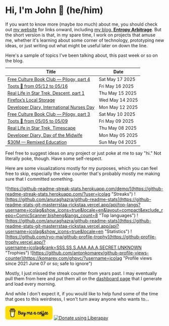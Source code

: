# Hi, I'm John 👋 (he/him)

If you want to know more (maybe *too* much) about me, you should check out [my website](https://john.colagioia.net/) for links onward, including [my blog, **Entropy Arbitrage**](https://john.colagioia.net/blog).  But the short version is that, in my spare time, I work on projects that amuse me, whether it's learning about some corner of technology, prototyping new ideas, or just writing out what might be useful later on down the line.

Here's a sample of topics I've been talking about, this past week or so on the blog.

|Title|Date|
|-----|-------|
|[Free Culture Book Club — Pilogy, part 4](https://john.colagioia.net/blog/2025/05/17/pilogy-4.html)|Sat May 17 2025|
|[Toots 🦣 from 05/12 to 05/16](https://john.colagioia.net/blog/2025/05/16/week.html)|Fri May 16 2025|
|[Real Life in Star Trek, Descent, part 1](https://john.colagioia.net/blog/2025/05/15/descent-1.html)|Thu May 15 2025|
|[Firefox’s Local Storage](https://john.colagioia.net/blog/2025/05/14/firefox-local-storage.html)|Wed May 14 2025|
|[Developer Diary, International Nurses Day](https://john.colagioia.net/blog/2025/05/12/nurses.html)|Mon May 12 2025|
|[Free Culture Book Club — Pilogy, part 3](https://john.colagioia.net/blog/2025/05/10/pilogy-3.html)|Sat May 10 2025|
|[Toots 🦣 from 05/05 to 05/09](https://john.colagioia.net/blog/2025/05/09/week.html)|Fri May 09 2025|
|[Real Life in Star Trek, Timescape](https://john.colagioia.net/blog/2025/05/08/timescape.html)|Thu May 08 2025|
|[Developer Diary, Day of the Midwife](https://john.colagioia.net/blog/2025/05/05/midwives.html)|Mon May 05 2025|
|[$30M — Remixed Education](https://john.colagioia.net/blog/2025/05/04/30m-free-education.html)|Sun May 04 2025|

Feel free to suggest ideas on any project or just poke at me to say "hi." Not literally poke, though. Have some self-respect.

Here are some visualizations mostly for my purposes, which you can feel free to skip, especially the view counter that's probably mostly me making sure that I committed something.

![https://github-readme-streak-stats.herokuapp.com/demo/](https://github-readme-streak-stats.herokuapp.com/?user=jcolag "Streaks")
![https://github.com/anuraghazra/github-readme-stats](https://github-readme-stats-git-masterrstaa-rickstaa.vercel.app/api/top-langs?username=jcolag&show_icons=true&locale=en&layout=compact&exclude_repo=ComicScanner,bisheng&langs_count=8 "Top languages")
![https://github.com/anuraghazra/github-readme-stats](https://github-readme-stats-git-masterrstaa-rickstaa.vercel.app/api?username=jcolag&show_icons=true&locale=en "Statistics")
![https://github.com/ryo-ma/github-profile-trophy](https://github-profile-trophy.vercel.app/?username=jcolag&rank=SSS,SS,S,AAA,AA,A,SECRET,UNKNOWN "Trophies")
![https://github.com/antonkomarev/github-profile-views-counter](https://komarev.com/ghpvc/?username=jcolag "Profile views since 2021 June 07 or so; safe to ignore")

Mostly, I just missed the streak counter from years past.  I may eventually pull them from here and put them all on the [dashboard page](https://github.com/jcolag/dash) that I generate and load every morning.

And while I don't expect it, if you would like to help fund some of the time that goes to this weirdness, I won't turn away anyone who wants to...

[<img src="images/default-yellow.png" alt="Buy Me a Coffee" width="150px"/>](https://www.buymeacoffee.com/jcolag)
<a href="https://liberapay.com/jcolag/donate"><img alt="Donate using Liberapay" src="https://liberapay.com/assets/widgets/donate.svg"></a>
